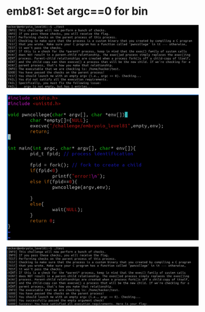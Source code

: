 # emb81: Set argc==0 for bin

![I need to set argc==0](<../.gitbook/assets/image (153) (1).png>)

![From the 75th's challenge](<../.gitbook/assets/image (209).png>)

![I get the flag.](<../.gitbook/assets/image (137).png>)
